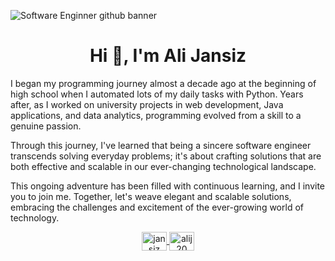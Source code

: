 ![Software Enginner github banner](https://github.com/Jansiz/Jansiz/assets/46177966/1727340b-43cf-4963-ade0-1fbb8c52a335)

<h1 align="center">Hi 👋, I'm Ali Jansiz</h1>
<p align="centre">I began my programming journey almost a decade ago at the beginning of high school when I automated lots of my daily tasks with Python. Years after, as I worked on university projects in web development, Java applications, and data analytics, programming evolved from a skill to a genuine passion.
  
Through this journey, I've learned that being a sincere software engineer transcends solving everyday problems; it's about crafting solutions that are both effective and scalable in our ever-changing technological landscape.

This ongoing adventure has been filled with continuous learning, and I invite you to join me. Together, let's weave elegant and scalable solutions, embracing the challenges and excitement of the ever-growing world of technology. </p>

<p align="center">
  <a href="https://linkedin.com/in/jansiz" target="blank">
    <img align="center" src="https://raw.githubusercontent.com/rahuldkjain/github-profile-readme-generator/master/src/images/icons/Social/linked-in-alt.svg" alt="jansiz" height="30" width="40" />
  </a>
  <a href="https://www.leetcode.com/alij20" target="blank">
   <img align="center" src="https://raw.githubusercontent.com/rahuldkjain/github-profile-readme-generator/master/src/images/icons/Social/leet-code.svg" alt="alij20" height="30" width="40" />
  </a>
</p>
